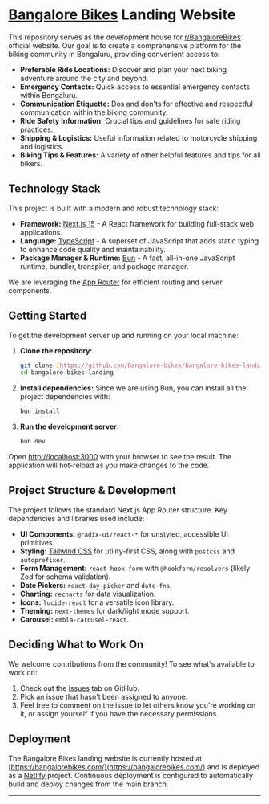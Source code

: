 # [Bangalore Bikes](https://bangalorebikes.com/) Landing Website

This repository serves as the development house for [r/BangaloreBikes](https://www.reddit.com/r/bangalorebikes/) official website. Our goal is to create a comprehensive platform for the biking community in Bengaluru, providing convenient access to:

- **Preferable Ride Locations:** Discover and plan your next biking adventure around the city and beyond.
- **Emergency Contacts:** Quick access to essential emergency contacts within Bengaluru.
- **Communication Etiquette:** Dos and don'ts for effective and respectful communication within the biking community.
- **Ride Safety Information:** Crucial tips and guidelines for safe riding practices.
- **Shipping & Logistics:** Useful information related to motorcycle shipping and logistics.
- **Biking Tips & Features:** A variety of other helpful features and tips for all bikers.

## Technology Stack

This project is built with a modern and robust technology stack:

- **Framework:** [Next.js 15](https://nextjs.org/) - A React framework for building full-stack web applications.
- **Language:** [TypeScript](https://www.typescriptlang.org/) - A superset of JavaScript that adds static typing to enhance code quality and maintainability.
- **Package Manager & Runtime:** [Bun](https://bun.sh/) - A fast, all-in-one JavaScript runtime, bundler, transpiler, and package manager.

We are leveraging the [App Router](https://nextjs.org/docs/app-router) for efficient routing and server components.

## Getting Started

To get the development server up and running on your local machine:

1. **Clone the repository:**

   ```bash
   git clone [https://github.com/Bangalore-bikes/bangalore-bikes-landing.git](https://github.com/Bangalore-bikes/bangalore-bikes-landing.git)
   cd bangalore-bikes-landing
   ```

2. **Install dependencies:**
   Since we are using Bun, you can install all the project dependencies with:

   ```bash
   bun install
   ```

3. **Run the development server:**

   ```bash
   bun dev
   ```

Open [http://localhost:3000](http://localhost:3000) with your browser to see the result. The application will hot-reload as you make changes to the code.

## Project Structure & Development

The project follows the standard Next.js App Router structure. Key dependencies and libraries used include:

- **UI Components:** `@radix-ui/react-*` for unstyled, accessible UI primitives.
- **Styling:** [Tailwind CSS](https://tailwindcss.com/) for utility-first CSS, along with `postcss` and `autoprefixer`.
- **Form Management:** `react-hook-form` with `@hookform/resolvers` (likely Zod for schema validation).
- **Date Pickers:** `react-day-picker` and `date-fns`.
- **Charting:** `recharts` for data visualization.
- **Icons:** `lucide-react` for a versatile icon library.
- **Theming:** `next-themes` for dark/light mode support.
- **Carousel:** `embla-carousel-react`.

## Deciding What to Work On

We welcome contributions from the community! To see what's available to work on:

1. Check out the [issues](https://github.com/Bangalore-bikes/bangalore-bikes-landing/issues) tab on GitHub.
2. Pick an issue that hasn't been assigned to anyone.
3. Feel free to comment on the issue to let others know you're working on it, or assign yourself if you have the necessary permissions.

## Deployment

The Bangalore Bikes landing website is currently hosted at [https://bangalorebikes.com/](https://bangalorebikes.com/) and is deployed as a [Netlify](https://www.netlify.com/) project. Continuous deployment is configured to automatically build and deploy changes from the main branch.

---
